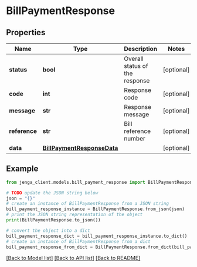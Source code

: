 # BillPaymentResponse


## Properties

Name | Type | Description | Notes
------------ | ------------- | ------------- | -------------
**status** | **bool** | Overall status of the response | [optional] 
**code** | **int** | Response code | [optional] 
**message** | **str** | Response message | [optional] 
**reference** | **str** | Bill reference number | [optional] 
**data** | [**BillPaymentResponseData**](BillPaymentResponseData.md) |  | [optional] 

## Example

```python
from jenga_client.models.bill_payment_response import BillPaymentResponse

# TODO update the JSON string below
json = "{}"
# create an instance of BillPaymentResponse from a JSON string
bill_payment_response_instance = BillPaymentResponse.from_json(json)
# print the JSON string representation of the object
print(BillPaymentResponse.to_json())

# convert the object into a dict
bill_payment_response_dict = bill_payment_response_instance.to_dict()
# create an instance of BillPaymentResponse from a dict
bill_payment_response_from_dict = BillPaymentResponse.from_dict(bill_payment_response_dict)
```
[[Back to Model list]](../README.md#documentation-for-models) [[Back to API list]](../README.md#documentation-for-api-endpoints) [[Back to README]](../README.md)


